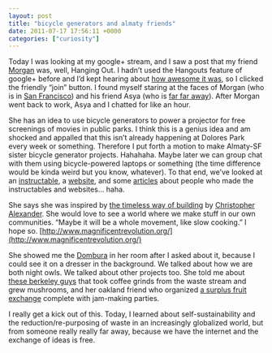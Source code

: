```yaml
---
layout: post
title: "bicycle generators and almaty friends"
date: 2011-07-17 17:56:11 +0000
categories: ["curiosity"]
---
```


Today I was looking at my google+ stream, and I saw a post that my friend [Morgan](https://www.facebook.com/l.php?u=http%3A%2F%2Flanguid.carbonmade.com%2F&h=-AQCLCB8E) was, well, Hanging Out. I hadn’t used the Hangouts feature of google+ before and I’d kept hearing about [how awesome it was](http://gigaom.com/video/google-hangouts-technology/), so I clicked the friendly “join” button. I found myself staring at the faces of Morgan (who is in [San Francisco](http://en.wikipedia.org/wiki/San_Francisco)) and his friend Asya (who is [far far away](http://en.wikipedia.org/wiki/Almaty)). After Morgan went back to work, Asya and I chatted for like an hour.

She has an idea to use bicycle generators to power a projector for free screenings of movies in public parks. I think this is a genius idea and am shocked and appalled that this isn’t already happening at Dolores Park every week or something. Therefore I put forth a motion to make Almaty-SF sister bicycle generator projects. Hahahaha. Maybe later we can group chat with them using bicycle-powered laptops or something (the time difference would be kinda weird but you know, whatever). To that end, we’ve looked at an [instructable](http://www.instructables.com/id/Bicyle-Power-for-Your-Television%2c-Laptop%2c-or-Cell-/), a [website](http://www.los-gatos.ca.us/davidbu/pedgen.html), and some [articles](http://boingboing.net/2009/04/20/pedal-powered-electr.html) about people who made the instructables and websites… haha.

She says she was inspired by [the timeless way of building](http://www.amazon.com/Timeless-Way-Building-Christopher-Alexander/dp/0195024028) by [Christopher Alexander](http://www.patternlanguage.com/). She would love to see a world where we make stuff in our own communities. “Maybe it will be a whole movement, like slow cooking.” I hope so. [http://www.magnificentrevolution.org/](http://www.magnificentrevolution.org/)

She showed me the [Dombura](http://en.wikipedia.org/wiki/Dombura) in her room after I asked about it, because I could see it on a dresser in the background. We talked about how we are both night owls. We talked about other projects too. She told me about [these berkeley guys](https://www.greenbiz.com/blog/2011/07/08/berkeley-grads-break-into-green-business-shrooms-in-a-box) that took coffee grinds from the waste stream and grew mushrooms, and her oakland friend who organized [a surplus fruit exchange](http://forageoakland.blogspot.com/) complete with jam-making parties. 

I really get a kick out of this. Today, I learned about self-sustainability and the reduction/re-purposing of waste in an increasingly globalized world, but from someone really really far away, because we have the internet and the exchange of ideas is free.
